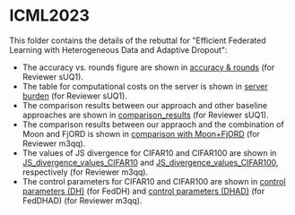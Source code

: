# ICML2023
This folder contains the details of the rebuttal for "Efficient Federated Learning with Heterogeneous Data and Adaptive Dropout":

- The accuracy vs. rounds figure are shown in [accuracy & rounds](https://github.com/anonymous2023319/ICML2023/blob/main/accuracy%26rounds.md) (for Reviewer sUQ1).
- The table for computational costs on the server is shown in [server burden](https://github.com/anonymous2023319/ICML2023/blob/main/server_burden) (for Reviewer sUQ1).
- The comparison results between our approach and other baseline approaches are shown in [comparison_results](https://github.com/anonymous2023319/ICML2023/blob/main/comparison_results.txt) (for Reviewer sUQ1).
- The comparison results between our appraoch and the combination of Moon and FjORD is shown in [comparison with Moon+FjORD](https://github.com/anonymous2023319/ICML2023/blob/main/comparison_Moon%2BFjORD) (for Reviewer m3qq).
- The values of JS divergence for CIFAR10 and CIFAR100 are shown in [JS_divergence_values_CIFAR10](https://github.com/anonymous2023319/ICML2023/blob/main/JS_divergence_values_CIFAR10.txt) and [JS_divergence_values_CIFAR100](https://github.com/anonymous2023319/ICML2023/blob/main/JS_divergence_values_CIFAR100.txt), respectively (for Reviewer m3qq).
- The control parameters for CIFAR10 and CIFAR100 are shown in [control parameters (DH)](https://github.com/anonymous2023319/ICML2023/blob/main/control_parameters_DH) (for FedDH) and [control parameters (DHAD)](https://github.com/anonymous2023319/ICML2023/blob/main/control_parameters_DHAD) (for FedDHAD) (for Reviewer m3qq).
